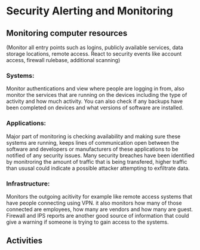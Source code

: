 # Security Alerting and Monitoring 

## Monitoring computer resources
 (Monitor all entry points such as logins, publicly available services, data storage locations, remote access. React to security events like account access, firewall rulebase, additional scanning)

 ### Systems: 
 Monitor authentications and view where people are logging in from, also monitor the services that are running on the devices including the type of activity and how much activity. You can also check if any backups have been completed on devices and what versions of software are installed. 

### Applications: 
 Major part of monitoring is checking availability and making sure these systems are running, keeps lines of communication open between the software and developers or manufacturers of these applications to be notified of any security issues. Many security breaches have been identified by monitroring the amount of traffic that is being transfered, higher traffic than ususal could indicate a possible attacker attempting to exfiltrate data. 

### Infrastructure:
Monitors the outgoing acitivity for example like remote access systems that have people connecting using VPN. it also monitors how many of those connected are employees, how many are vendors and how many are guest. Firewall and IPS reports are another good source of information that could give a warning if someone is trying to gain access to the systems.

## Activities